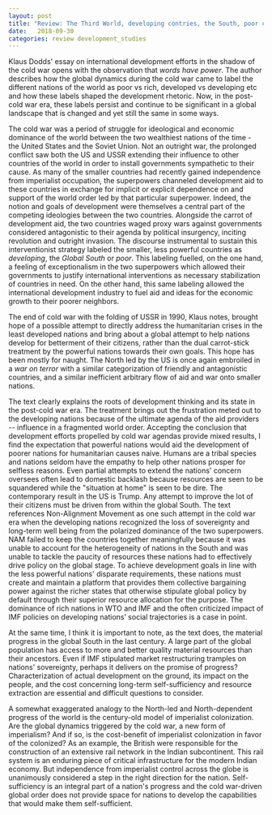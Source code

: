 ```yaml
---
layout: post
title: "Review: The Third World, developing contries, the South, poor countries"
date:   2018-09-30 
categories: review development_studies
---
```


Klaus Dodds' essay on international development efforts in the shadow of the
cold war opens with the observation that _words have power_. The author describes
how the global dynamics during the cold war came to label the different nations
of the world as poor vs rich, developed vs developing etc and how these labels
shaped the development rhetoric. Now, in the post-cold war era, these labels
persist and continue to be significant in a global landscape that is changed
and yet still the same in some ways.

The cold war was a period of struggle for ideological and economic dominance of
the world between the two wealthiest nations of the time - the United States and
the Soviet Union. Not an outright war, the prolonged conflict saw both the US
and USSR extending their influence to other countries of the world in order to
install governments sympathetic to their cause. As many of the smaller countries
had recently gained independence from imperialist occupation, the superpowers
channeled development aid to these countries in exchange for implicit or
explicit dependence on and support of the world order led by that particular
superpower. Indeed, the notion and goals of development were themselves a
central part of the competing ideologies between the two countries. Alongside
the carrot of development aid, the two countries waged proxy wars against
governments considered antagonistic to their agenda by political insurgency,
inciting revolution and outright invasion. The discourse instrumental to sustain
this interventionist strategy labeled the smaller, less powerful countries as
_developing_, the _Global South_ or _poor_. This labeling fuelled, on the one hand, a
feeling of exceptionalism in the two superpowers which allowed their governments
to justify international interventions as necessary stabilization of countries
in need. On the other hand, this same labeling allowed the international
development industry to fuel aid and ideas for the economic growth to their
poorer neighbors.

The end of cold war with the folding of USSR in 1990, Klaus notes, brought hope
of a possible attempt to directly address the humanitarian crises in the least
developed nations and bring about a global attempt to help nations develop for
betterment of their citizens, rather than the dual carrot-stick treatment by the
powerful nations towards their own goals. This hope has been mostly for naught.
The North led by the US is once again embroiled in a _war on terror_ with a
similar categorization of friendly and antagonistic countries, and a similar
inefficient arbitrary flow of aid and war onto smaller nations.

The text clearly explains the roots of development thinking and its state in the
post-cold war era. The treatment brings out the frustration meted out to the
developing nations because of the ultimate agenda of the aid providers --
influence in a fragmented world order. Accepting the conclusion that development
efforts propelled by cold war agendas provide mixed results, I find the
expectation that powerful nations would aid the development of poorer nations
for humanitarian causes naive. Humans are a tribal species and nations seldom
have the empathy to help other nations prosper for selfless reasons. Even
partial attempts to extend the nations' concern oversees often lead to domestic
backlash because resources are seen to be squandered while the "situation at
home" is seen to be dire. The contemporary result in the US is Trump. Any
attempt to improve the lot of their citizens must be driven from within the
global South. The text references Non-Alignment Movement as one such attempt in
the cold war era when the developing nations recognized the loss of sovereignty
and long-term well being from the polarized dominance of the two superpowers.
NAM failed to keep the countries together meaningfully because it was unable to
account for the heterogeneity of nations in the South and was unable to tackle
the paucity of resources these nations had to effectively drive policy on the
global stage. To achieve development goals in line with the less powerful
nations' disparate requirements, these nations must create and maintain a
platform that provides them collective bargaining power against the richer
states that otherwise stipulate global policy by default through their superior
resource allocation for the purpose. The dominance of rich nations in WTO and
IMF and the often criticized impact of IMF policies on developing nations’
social trajectories is a case in point.

At the same time, I think it is important to note, as the text does, the
material progress in the global South in the last century. A large part of the
global population has access to more and better quality material resources than
their ancestors. Even if IMF stipulated market restructuring tramples on
nations' sovereignty, perhaps it delivers on the promise of progress?
Characterization of actual development on the ground, its impact on the people,
and the cost concerning long-term self-sufficiency and resource extraction are
essential and difficult questions to consider.

A somewhat exaggerated analogy to the North-led and North-dependent progress of
the world is the century-old model of imperialist colonization. Are the global
dynamics triggered by the cold war, a new form of imperialism? And if so, is the
cost-benefit of imperialist colonization in favor of the colonized? As an
example, the British were responsible for the construction of an extensive rail
network in the Indian subcontinent. This rail system is an enduring piece of
critical infrastructure for the modern Indian economy. But independence from
imperialist control across the globe is unanimously considered a step in the
right direction for the nation. Self-sufficiency is an integral part of a
nation's progress and the cold war-driven global order does not provide space
for nations to develop the capabilities that would make them self-sufficient.
